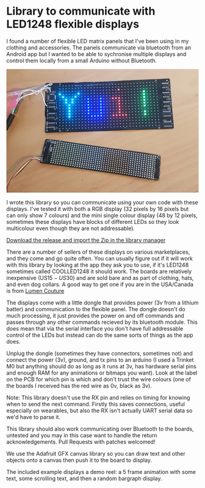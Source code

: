 # Library to communicate with LED1248 flexible displays

I found a number of flexible LED matrix panels that I've been using in
my clothing and accessories. The panels communicate via bluetooth from
an Android app but I wanted to be able to sychronise multiple displays
and control them locally from a small Arduino without Bluetooth.

![](demo1.jpg)

I wrote this library so you can communicate using your own code with
these displays. I've tested it with both a RGB display (32 pixels by
16 pixels but can only show 7 colours) and the mini single colour
display (48 by 12 pixels, sometimes these displays have blocks of
different LEDs so they look multicolour even though they are not
addressable).

[Download the release and import the Zip in the library manager](https://github.com/kigyui/LED1248/releases/)

There are a number of sellers of these displays on various
marketplaces, and they come and go quite often. You can usually figure
out if it will work with this library by looking at the app they ask
you to use, if it's LED1248 sometimes called COOLLED1248 it should work. The boards are relatively
inexpensive (US$15-US$30) and are sold bare and as part of clothing,
hats, and even dog collars.  A good way to get one if you are in the
USA/Canada is from [Lumen Couture](https://www.wearabletutorials.com/buy-ultra-thin-led-matrix-panels/)

The displays come with a little dongle that provides power (3v from a
lithium batter) and communication to the flexible panel. The dongle doesn't do
much processing, it just provides the power on and off commands and
passes through any other commands recieved by its bluetooth
module. This does mean that via the serial interface you don't have
full addressable control of the LEDs but instead can do the same sorts
of things as the app does.

Unplug the dongle (sometimes they have connectors, sometimes not) and
connect the power (3v), ground, and tx pins to an arduino (I used a
Trinket M0 but anything should do as long as it runs at 3v, has
hardware serial pins and enough RAM for any animations or bitmaps you
want).  Look at the label on the PCB for which pin is which and don't
trust the wire colours (one of the boards I received has the red wire
as 0v, black as 3v).

Note: This library doesn't use the RX pin and relies on timing for
knowing when to send the next command. Firstly this saves connections,
useful especially on wearables, but also the RX isn't actually UART
serial data so we'd have to parse it.

This library should also work communicating over Bluetooth to the
boards, untested and you may in this case want to handle the return
acknowledgements.  Pull Requests with patches welcomed!

We use the Adafruit GFX canvas library so you can draw text and other
objects onto a canvas then push it to the board to display.

The included example displays a demo reel: a 5 frame animation with
some text, some scrolling text, and then a random bargraph display.
